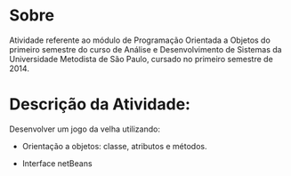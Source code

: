 # Sobre

Atividade referente ao módulo de Programação Orientada a Objetos do primeiro semestre do curso de Análise e Desenvolvimento de Sistemas da Universidade Metodista de São Paulo, cursado no primeiro semestre de 2014.

# Descrição da Atividade:

Desenvolver um jogo da velha utilizando:

- Orientação a objetos: classe, atributos e métodos.

- Interface netBeans
